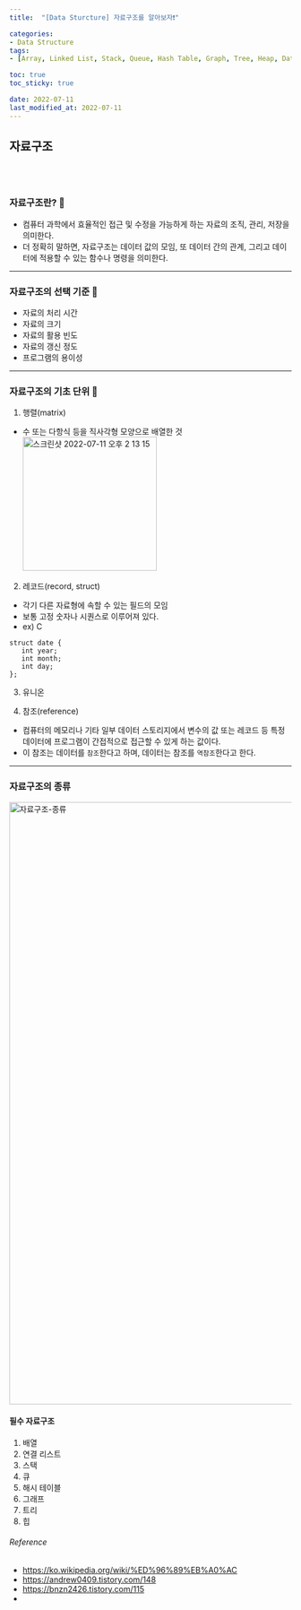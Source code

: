 ```yaml
---
title:  "[Data Sturcture] 자료구조를 알아보자❗️"

categories:
- Data Structure
tags:
- [Array, Linked List, Stack, Queue, Hash Table, Graph, Tree, Heap, Data Structure]

toc: true
toc_sticky: true

date: 2022-07-11
last_modified_at: 2022-07-11
---
```


## 자료구조

<br>
<br>

### 자료구조란? 🔎

- 컴퓨터 과학에서 효율적인 접근 및 수정을 가능하게 하는 자료의 조직, 관리, 저장을 의미한다.
- 더 정확히 말하면, 자료구조는 데이터 값의 모임, 또 데이터 간의 관계, 그리고 데이터에 적용할 수 있는 함수나 명령을 의미한다.

***

### 자료구조의 선택 기준 🔎

- 자료의 처리 시간
- 자료의 크기
- 자료의 활용 빈도
- 자료의 갱신 정도
- 프로그램의 용이성

***

### 자료구조의 기초 단위 🔎

1. 행렬(matrix)

- 수 또는 다항식 등을 직사각형 모양으로 배열한 것 <br>
  <img width="239" alt="스크린샷 2022-07-11 오후 2 13 15" src="https://user-images.githubusercontent.com/61777583/178193350-9af3ff05-cf05-4f5e-8335-656a42b912f1.png">


2. 레코드(record, struct)

- 각기 다른 자료형에 속할 수 있는 필드의 모임
- 보통 고정 숫자나 시퀀스로 이루어져 있다.
- ex) C

```
struct date {
   int year;
   int month;
   int day;
};
```

3. 유니온


4. 참조(reference)

- 컴퓨터의 메모리나 기타 일부 데이터 스토리지에서 변수의 값 또는 레코드 등 특정 데이터에 프로그램이 간접적으로 접근할 수 있게 하는 값이다.
- 이 참조는 데이터를 `참조`한다고 하며, 데이터는 참조를 `역참조`한다고 한다.

***

### 자료구조의 종류

<img width="1075" alt="자료구조-종류" src="https://user-images.githubusercontent.com/61777583/178193398-201f9a1c-0207-4e6b-81eb-b52ac7507159.png">

#### 필수 자료구조

1. 배열
2. 연결 리스트
3. 스택
4. 큐
5. 해시 테이블
6. 그래프
7. 트리
8. 힙

###### Reference

- https://ko.wikipedia.org/wiki/%ED%96%89%EB%A0%AC
- https://andrew0409.tistory.com/148
- https://bnzn2426.tistory.com/115
- 
